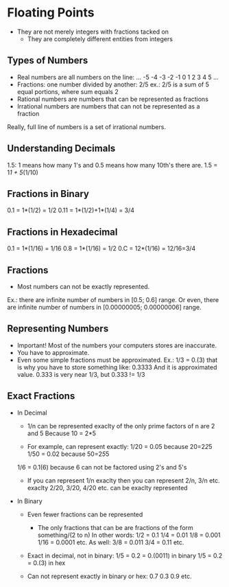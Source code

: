 # Floating Points
- They are not merely integers with fractions tacked on
	- They are completely different entities from integers

## Types of Numbers

- Real numbers are all numbers on the line: ... -5 -4 -3 -2 -1 0 1 2 3 4 5 ...
- Fractions: one number divided by another: 2/5
ex.: 2/5 is a sum of 5 equal portions, where sum equals 2
- Rational numbers are numbers that can be represented as fractions
- Irrational numbers are numbers that can not be represented as a fraction

Really, full line of numbers is a set of irrational numbers.

## Understanding Decimals

1.5: 1 means how many 1's and 0.5 means how many 10th's there are.
1.5 = 1*1 + 5*(1/10)

## Fractions in Binary

0.1 = 1*(1/2) = 1/2
0.11 = 1*(1/2)+1*(1/4) = 3/4

## Fractions in Hexadecimal
0.1 = 1*(1/16) = 1/16
0.8 = 1*(1/16) = 1/2
0.C = 12*(1/16) = 12/16=3/4

## Fractions
- Most numbers can not be exactly represented. 

Ex.: there are infinite number of numbers in [0.5; 0.6] range.
Or even, there are infinite number of numbers in [0.00000005; 0.00000006] range.

## Representing Numbers

- Important! Most of the numbers your computers stores are inaccurate.
- You have to approximate.
- Even some simple fractions must be approximated.
Ex.: 1/3 = 0.(3)
that is why you have to store something like:
0.3333
And it is approximated value.
0.333 is very near 1/3, but 0.333 != 1/3

## Exact Fractions
- In Decimal
	- 1/n can be represented exaclty of the only prime factors of n are 2 and 5
	Because 10 = 2*5
	
	- For example, can represent exactly:
	1/20 = 0.05 because 20=2*2*5
	1/50 = 0.02 because 50=2*5*5
	
	1/6 = 0.1(6) because 6 can not be factored using 2's and 5's
	
	- If you can represent 1/n exaclty then you can represent 2/n, 3/n etc. exaclty
	2/20, 3/20, 4/20 etc. can be exaclty represented

- In Binary
	- Even  fewer fractions can be represented
		- The only fractions that can be are fractions of the form something/(2 to n)
		In other words:
		1/2 = 0.1
		1/4 = 0.01
		1/8 = 0.001
		1/16 = 0.0001
		etc.
		As well:
		3/8 = 0.011
		3/4 = 0.11
		etc.
		
	- Exact in decimal, not in binary:
	1/5 = 0.2 = 0.(0011) in binary
	1/5 = 0.2 = 0.(3) in hex
	
	- Can not represent exactly in binary or hex:
	0.7
	0.3
	0.9
	etc.
	
	
	
	